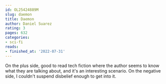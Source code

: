```yaml
---
id: OL25424889M
slug: daemon
title: Daemon
author: Daniel Suarez
rating: 3
pages: 632
categories:
- sci-fi
reads:
- finished_at: '2022-07-31'
---
```

On the plus side, good to read tech fiction where the author seems to know what they are talking about, and it's an interesting scenario. On the negative side, I couldn't suspend disbelief enough to get into it.
